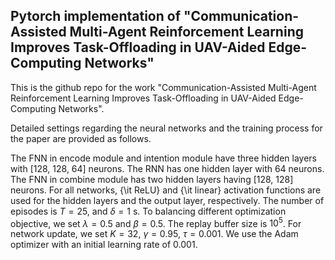 ## Pytorch implementation of "Communication-Assisted Multi-Agent Reinforcement Learning Improves Task-Offloading in UAV-Aided Edge-Computing Networks"

This is the github repo for the work "Communication-Assisted Multi-Agent Reinforcement Learning Improves Task-Offloading in UAV-Aided Edge-Computing Networks".



Detailed settings regarding the neural networks and the training process for the paper are provided as follows.

The FNN in encode module and intention module have three hidden layers with [128, 128, 64] neurons. The RNN has one hidden layer with 64 neurons. The FNN in combine module has two hidden layers having [128, 128] neurons. For all networks, {\it ReLU} and {\it linear} activation functions are used for the hidden layers and the output layer, respectively. The number of episodes is $T = 25$, and $\delta = 1$ s. To balancing different optimization objective, we set $\lambda=0.5$ and $\beta=0.5$. The replay buffer size is $10^5$. For network update, we set $K=32$, $\gamma = 0.95$, $\tau = 0.001$. We use the Adam optimizer with an initial learning rate of $0.001$. 